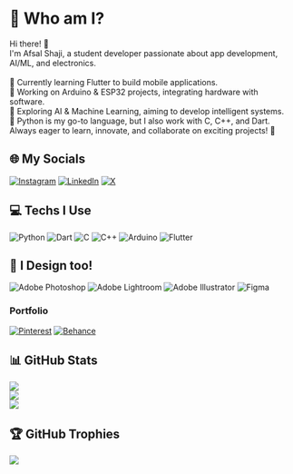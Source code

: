 # 💫 Who am I?
Hi there! 👋<br>I'm Afsal Shaji, a student developer passionate about app development, AI/ML, and electronics.<br><br>📱 Currently learning Flutter to build mobile applications.<br>🤖 Working on Arduino & ESP32 projects, integrating hardware with software.<br>🧠 Exploring AI & Machine Learning, aiming to develop intelligent systems.<br>🐍 Python is my go-to language, but I also work with C, C++, and Dart.<br>Always eager to learn, innovate, and collaborate on exciting projects! 🚀


## 🌐 My Socials
[![Instagram](https://img.shields.io/badge/Instagram-%23E4405F.svg?logo=Instagram&logoColor=white)](https://instagram.com/afsaldigitalart) [![LinkedIn](https://img.shields.io/badge/LinkedIn-%230077B5.svg?logo=linkedin&logoColor=white)](https://linkedin.com/in/afsal-shaji) [![X](https://img.shields.io/badge/X-black.svg?logo=X&logoColor=white)](https://x.com/AfsalDigitalArt) 

## 💻 Techs I Use
![Python](https://img.shields.io/badge/python-3670A0?style=for-the-badge&logo=python&logoColor=ffdd54) ![Dart](https://img.shields.io/badge/dart-%230175C2.svg?style=for-the-badge&logo=dart&logoColor=white) ![C](https://img.shields.io/badge/c-%2300599C.svg?style=for-the-badge&logo=c&logoColor=white) ![C++](https://img.shields.io/badge/c++-%2300599C.svg?style=for-the-badge&logo=c%2B%2B&logoColor=white)  ![Arduino](https://img.shields.io/badge/-Arduino-00979D?style=for-the-badge&logo=Arduino&logoColor=white) ![Flutter](https://img.shields.io/badge/Flutter-%2302569B.svg?style=for-the-badge&logo=Flutter&logoColor=white)

## 🎨 I Design too!
![Adobe Photoshop](https://img.shields.io/badge/adobe%20photoshop-%2331A8FF.svg?style=for-the-badge&logo=adobe%20photoshop&logoColor=white) ![Adobe Lightroom](https://img.shields.io/badge/Adobe%20Lightroom-31A8FF.svg?style=for-the-badge&logo=Adobe%20Lightroom&logoColor=white) ![Adobe Illustrator](https://img.shields.io/badge/adobe%20illustrator-%23FF9A00.svg?style=for-the-badge&logo=adobe%20illustrator&logoColor=white) ![Figma](https://img.shields.io/badge/figma-%23F24E1E.svg?style=for-the-badge&logo=figma&logoColor=white) 

### Portfolio
[![Pinterest](https://img.shields.io/badge/Pinterest-%23E60023.svg?logo=Pinterest&logoColor=white)](https://pinterest.com/AfsalDigitalArt) 
[![Behance](https://img.shields.io/badge/Behance-0054F7?style=for-the-badge&logo=behance&logoColor=white)](https://www.behance.net/AfsalDigitalArt)

## 📊 GitHub Stats
![](https://github-readme-stats.vercel.app/api?username=afsaldigitalart&theme=transparent&hide_border=false&include_all_commits=true&count_private=false)<br/>
![](https://github-readme-streak-stats.herokuapp.com/?user=afsaldigitalart&theme=transparent&hide_border=false)<br/>
![](https://github-readme-stats.vercel.app/api/top-langs/?username=afsaldigitalart&theme=transparent&hide_border=false&include_all_commits=true&count_private=false&layout=compact)

## 🏆 GitHub Trophies
![](https://github-profile-trophy.vercel.app/?username=afsaldigitalart&theme=transparent&no-frame=false&no-bg=true&margin-w=4)


